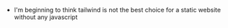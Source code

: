 * I'm beginning to think tailwind is not the best choice for a static website without any javascript
